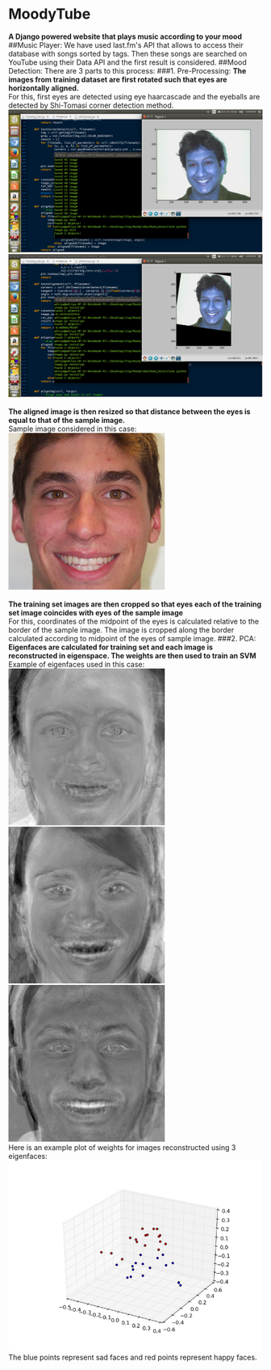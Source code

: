 # MoodyTube
**A Django powered website that plays music according to your mood**
##Music Player:
We have used last.fm's API that allows to access their database with songs sorted by tags. Then these songs are searched on YouTube using their Data API and the first result is considered.
##Mood Detection:
There are 3 parts to this process:
###1. Pre-Processing:
**The images from training dataset are first rotated such that eyes are horizontally aligned.**<br>
For this, first eyes are detected using eye haarcascade and the eyeballs are detected by Shi-Tomasi corner detection method.
![Eye detection](/Screenshots/eye_detect.png)<br>
![Aligned Image](/Screenshots/align.png)<br><br>
**The aligned image is then resized so that distance between the eyes is equal to that of the sample image.**<br>
Sample image considered in this case:<br>
![Sample image](/Screenshots/sample.bmp)<br><br>
**The training set images are then cropped so that eyes each of the training set image coincides with eyes of the sample image**<br>
For this, coordinates of the midpoint of the eyes is calculated relative to the border of the sample image. The image is cropped along the border calculated according to midpoint of the eyes of sample image.
###2. PCA:
**Eigenfaces are calculated for training set and each image is reconstructed in eigenspace. The weights are then used to train an SVM**<br>
Example of eigenfaces used in this case:<br>
![eigenface0](/Screenshots/eigenface0.png)
![eigenface1](/Screenshots/eigenface1.png)
![eigenface2](/Screenshots/eigenface2.png)<br>
Here is an example plot of weights for images reconstructed using 3 eigenfaces:<br>
![plot](/Screenshots/plot.png)<br>
The blue points represent sad faces and red points represent happy faces.

